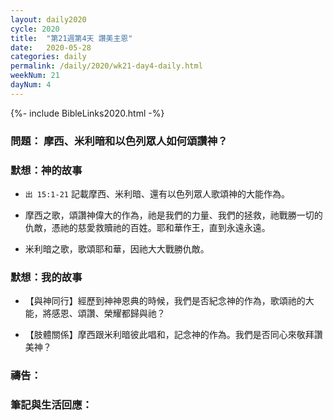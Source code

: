 ```yaml
---
layout: daily2020
cycle: 2020
title:  "第21週第4天 讚美主恩"
date:   2020-05-28
categories: daily
permalink: /daily/2020/wk21-day4-daily.html
weekNum: 21
dayNum: 4
---
```

{%- include BibleLinks2020.html -%}

### 問題： 摩西、米利暗和以色列眾人如何頌讚神？

### 默想：神的故事 
+ `出 15:1-21` 記載摩西、米利暗、還有以色列眾人歌頌神的大能作為。

+ 摩西之歌，頌讚神偉大的作為，祂是我們的力量、我們的拯救，祂戰勝一切的仇敵，憑祂的慈愛救贖祂的百姓。耶和華作王，直到永遠永遠。

+ 米利暗之歌，歌頌耶和華，因祂大大戰勝仇敵。

### 默想：我的故事 
+ 【與神同行】經歷到神神恩典的時候，我們是否紀念神的作為，歌頌祂的大能，將感恩、頌讚、榮耀都歸與祂？

+ 【肢體關係】摩西跟米利暗彼此唱和，記念神的作為。我們是否同心來敬拜讚美神？

### 禱告：

### 筆記與生活回應：
